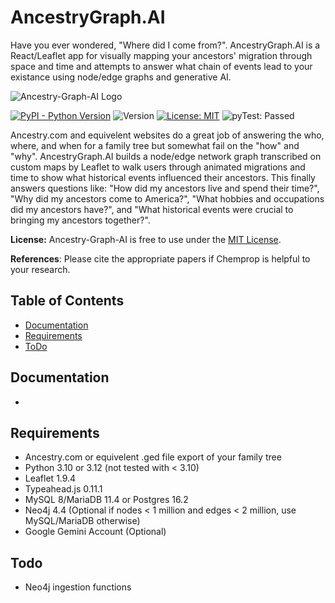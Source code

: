 # AncestryGraph.AI
Have you ever wondered, "Where did I come from?". AncestryGraph.AI is a React/Leaflet app for visually mapping your ancestors' migration through space and time and attempts to answer what chain of events lead to your existance using node/edge graphs and generative AI.

![Ancestry-Graph-AI Logo](logo/chemprop_logo.svg)

[![PyPI - Python Version](https://img.shields.io/badge/python-3.10%20%7C%203.12-blue)](https://www.python.org/downloads/)
![Version](https://img.shields.io/badge/version-0.1-green)
[![License: MIT](https://img.shields.io/badge/License-MIT-yellow.svg)](https://opensource.org/licenses/MIT)
![pyTest: Passed](https://img.shields.io/badge/pyTests-passed-red)

Ancestry.com and equivelent websites do a great job of answering the who, where, and when for a family tree but somewhat fail on the "how" and "why". AncestryGraph.AI builds a node/edge network graph transcribed on custom maps by Leaflet to walk users through animated migrations and time to show what historical events influenced their ancestors. This finally answers questions like: "How did my ancestors live and spend their time?", "Why did my ancestors come to America?", "What hobbies and occupations did my ancestors have?", and "What historical events were crucial to bringing my ancestors together?".

**License:** Ancestry-Graph-AI is free to use under the [MIT License](LICENSE.txt).

**References**: Please cite the appropriate papers if Chemprop is helpful to your research.

## Table of Contents

- [Documentation](#documentation)
- [Requirements](#requirements)
- [ToDo](#todo)

## Documentation

* 

## Requirements

* Ancestry.com or equivelent .ged file export of your family tree
* Python 3.10 or 3.12 (not tested with < 3.10)
* Leaflet 1.9.4
* Typeahead.js 0.11.1
* MySQL 8/MariaDB 11.4 or Postgres 16.2
* Neo4j 4.4 (Optional if nodes < 1 million and edges < 2 million, use MySQL/MariaDB otherwise)
* Google Gemini Account (Optional)

## Todo

* Neo4j ingestion functions
 
